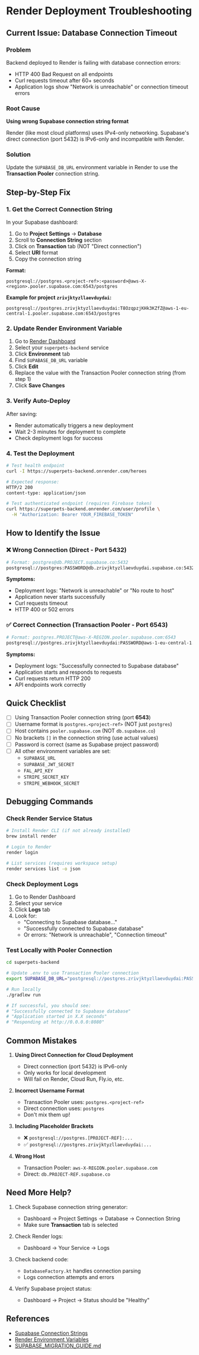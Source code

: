# Render Deployment Troubleshooting

## Current Issue: Database Connection Timeout

### Problem
Backend deployed to Render is failing with database connection errors:
- HTTP 400 Bad Request on all endpoints
- Curl requests timeout after 60+ seconds
- Application logs show "Network is unreachable" or connection timeout errors

### Root Cause
**Using wrong Supabase connection string format**

Render (like most cloud platforms) uses IPv4-only networking. Supabase's direct connection (port 5432) is IPv6-only and incompatible with Render.

### Solution

Update the `SUPABASE_DB_URL` environment variable in Render to use the **Transaction Pooler** connection string.

## Step-by-Step Fix

### 1. Get the Correct Connection String

In your Supabase dashboard:
1. Go to **Project Settings** → **Database**
2. Scroll to **Connection String** section
3. Click on **Transaction** tab (NOT "Direct connection")
4. Select **URI** format
5. Copy the connection string

**Format:**
```
postgresql://postgres.<project-ref>:<password>@aws-X-<region>.pooler.supabase.com:6543/postgres
```

**Example for project `zrivjktyzllaevduydai`:**
```
postgresql://postgres.zrivjktyzllaevduydai:T8OzqpzjKHk3KZfZ@aws-1-eu-central-1.pooler.supabase.com:6543/postgres
```

### 2. Update Render Environment Variable

1. Go to [Render Dashboard](https://dashboard.render.com)
2. Select your `superpets-backend` service
3. Click **Environment** tab
4. Find `SUPABASE_DB_URL` variable
5. Click **Edit**
6. Replace the value with the Transaction Pooler connection string (from step 1)
7. Click **Save Changes**

### 3. Verify Auto-Deploy

After saving:
- Render automatically triggers a new deployment
- Wait 2-3 minutes for deployment to complete
- Check deployment logs for success

### 4. Test the Deployment

```bash
# Test health endpoint
curl -I https://superpets-backend.onrender.com/heroes

# Expected response:
HTTP/2 200
content-type: application/json

# Test authenticated endpoint (requires Firebase token)
curl https://superpets-backend.onrender.com/user/profile \
  -H "Authorization: Bearer YOUR_FIREBASE_TOKEN"
```

## How to Identify the Issue

### ❌ Wrong Connection (Direct - Port 5432)
```bash
# Format: postgres@db.PROJECT.supabase.co:5432
postgresql://postgres:PASSWORD@db.zrivjktyzllaevduydai.supabase.co:5432/postgres
```

**Symptoms:**
- Deployment logs: "Network is unreachable" or "No route to host"
- Application never starts successfully
- Curl requests timeout
- HTTP 400 or 502 errors

### ✅ Correct Connection (Transaction Pooler - Port 6543)
```bash
# Format: postgres.PROJECT@aws-X-REGION.pooler.supabase.com:6543
postgresql://postgres.zrivjktyzllaevduydai:PASSWORD@aws-1-eu-central-1.pooler.supabase.com:6543/postgres
```

**Symptoms:**
- Deployment logs: "Successfully connected to Supabase database"
- Application starts and responds to requests
- Curl requests return HTTP 200
- API endpoints work correctly

## Quick Checklist

- [ ] Using Transaction Pooler connection string (port **6543**)
- [ ] Username format is `postgres.<project-ref>` (NOT just `postgres`)
- [ ] Host contains `pooler.supabase.com` (NOT `db.supabase.co`)
- [ ] No brackets `[]` in the connection string (use actual values)
- [ ] Password is correct (same as Supabase project password)
- [ ] All other environment variables are set:
  - `SUPABASE_URL`
  - `SUPABASE_JWT_SECRET`
  - `FAL_API_KEY`
  - `STRIPE_SECRET_KEY`
  - `STRIPE_WEBHOOK_SECRET`

## Debugging Commands

### Check Render Service Status
```bash
# Install Render CLI (if not already installed)
brew install render

# Login to Render
render login

# List services (requires workspace setup)
render services list -o json
```

### Check Deployment Logs
1. Go to Render Dashboard
2. Select your service
3. Click **Logs** tab
4. Look for:
   - "Connecting to Supabase database..."
   - "Successfully connected to Supabase database"
   - Or errors: "Network is unreachable", "Connection timeout"

### Test Locally with Pooler Connection
```bash
cd superpets-backend

# Update .env to use Transaction Pooler connection
export SUPABASE_DB_URL="postgresql://postgres.zrivjktyzllaevduydai:PASSWORD@aws-1-eu-central-1.pooler.supabase.com:6543/postgres"

# Run locally
./gradlew run

# If successful, you should see:
# "Successfully connected to Supabase database"
# "Application started in X.X seconds"
# "Responding at http://0.0.0.0:8080"
```

## Common Mistakes

1. **Using Direct Connection for Cloud Deployment**
   - Direct connection (port 5432) is IPv6-only
   - Only works for local development
   - Will fail on Render, Cloud Run, Fly.io, etc.

2. **Incorrect Username Format**
   - Transaction Pooler uses: `postgres.<project-ref>`
   - Direct connection uses: `postgres`
   - Don't mix them up!

3. **Including Placeholder Brackets**
   - ❌ `postgresql://postgres.[PROJECT-REF]:...`
   - ✅ `postgresql://postgres.zrivjktyzllaevduydai:...`

4. **Wrong Host**
   - Transaction Pooler: `aws-X-REGION.pooler.supabase.com`
   - Direct: `db.PROJECT-REF.supabase.co`

## Need More Help?

1. Check Supabase connection string generator:
   - Dashboard → Project Settings → Database → Connection String
   - Make sure **Transaction** tab is selected

2. Check Render logs:
   - Dashboard → Your Service → Logs

3. Check backend code:
   - `DatabaseFactory.kt` handles connection parsing
   - Logs connection attempts and errors

4. Verify Supabase project status:
   - Dashboard → Project → Status should be "Healthy"

## References

- [Supabase Connection Strings](https://supabase.com/docs/guides/database/connecting-to-postgres)
- [Render Environment Variables](https://render.com/docs/environment-variables)
- [SUPABASE_MIGRATION_GUIDE.md](./SUPABASE_MIGRATION_GUIDE.md)
